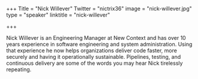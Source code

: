 +++
Title = "Nick Willever"
Twitter = "nictrix36"
image = "nick-willever.jpg"
type = "speaker"
linktitle = "nick-willever"

+++

Nick Willever is an Engineering Manager at New Context and has over 10 years experience in software engineering and system administration. Using that experience he now helps organizations deliver code faster, more securely and having it operationally sustainable. Pipelines, testing, and continuous delivery are some of the words you may hear Nick tirelessly repeating.
